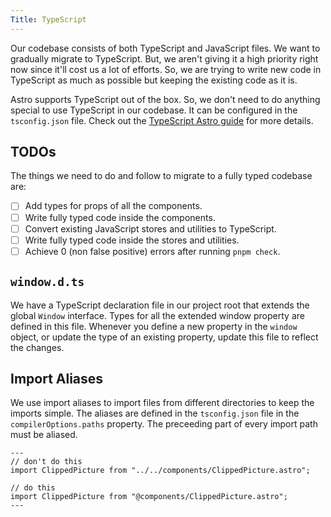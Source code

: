 ```yaml
---
Title: TypeScript
---
```


Our codebase consists of both TypeScript and JavaScript files. We want to gradually migrate to TypeScript. But, we aren't giving it a high priority right now since it'll cost us a lot of efforts. So, we are trying to write new code in TypeScript as much as possible but keeping the existing code as it is.

Astro supports TypeScript out of the box. So, we don't need to do anything special to use TypeScript in our codebase. It can be configured in the `tsconfig.json` file. Check out the [TypeScript Astro guide](https://docs.astro.build/en/guides/typescript/) for more details.

## TODOs

The things we need to do and follow to migrate to a fully typed codebase are:

- [ ] Add types for props of all the components.
- [ ] Write fully typed code inside the components.
- [ ] Convert existing JavaScript stores and utilities to TypeScript.
- [ ] Write fully typed code inside the stores and utilities.
- [ ] Achieve 0 (non false positive) errors after running `pnpm check`.

## `window.d.ts`

We have a TypeScript declaration file in our project root that extends the global `Window` interface. Types for all the extended window property are defined in this file. Whenever you define a new property in the `window` object, or update the type of an existing property, update this file to reflect the changes.

## Import Aliases

We use import aliases to import files from different directories to keep the imports simple. The aliases are defined in the `tsconfig.json` file in the `compilerOptions.paths` property. The preceeding part of every import path must be aliased.

```astro
---
// don't do this
import ClippedPicture from "../../components/ClippedPicture.astro";

// do this
import ClippedPicture from "@components/ClippedPicture.astro";
---
```
